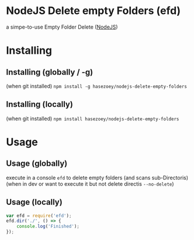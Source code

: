 # NodeJS Delete empty Folders (efd)
a simpe-to-use Empty Folder Delete ([NodeJS](https://nodejs.org/))

# Installing
## Installing (globally / -g)
(when git installed) `npm install -g hasezoey/nodejs-delete-empty-folders` 

## Installing (locally)
(when git installed) `npm install hasezoey/nodejs-delete-empty-folders` 

# Usage
## Usage (globally)
execute in a console `efd` to delete empty folders (and scans sub-Directoris)
(when in dev or want to execute it but not delete directis `--no-delete`)

## Usage (locally)
```js
var efd = require('efd');
efd.dir('./', () => {
    console.log('Finished');
});
```
